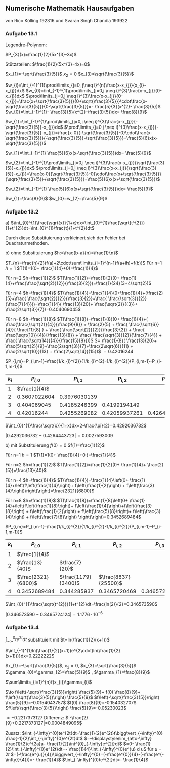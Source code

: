 ## Numerische Mathematik Hausaufgaben 
von Rico Kölling 192316 und Svaran Singh Chandla 193922

### Aufgabe 13.1
Legendre-Polynom:

$P_{3}(x)=\frac{1}{2}(5x^{3}-3x)$

Stützstellen: 
$\frac{1}{2}(5x^{3}-4x)=0$

$x_{1}=-\sqrt{\frac{3}{5}}$
$x_{2}=0$
$x_{3}=\sqrt{\frac{3}{5}}$

$w_{i}=\int_{-1}^{1}\prod\limits_{j=0, j\neq i}^{n}\frac{x-x_{j}}{x_{i}-x_{j}}dx$
$w_{0}=\int_{-1}^{1}\prod\limits_{j=0,j \neq i}^{3}\frac{x-x_{j}}{0-x_{j}}dx$
$\prod\limits_{j=0,j \neq i}^{3}\frac{x-x_{j}}{0-x_{j}}=\frac{x+\sqrt{\frac{3}{5}}}{0+\sqrt{\frac{3}{5}}}\cdot\frac{x-\sqrt{\frac{3}{5}}}{0-\sqrt{\frac{3}{5}}}=- \frac{5}{3}(x^{2}- \frac{3}{5})$
$w_{0}=\int_{-1}^{1}- \frac{3}{5}(x^{2}-\frac{3}{5})dx= \frac{8}{9}$

$w_{1}=\int_{-1}^{1}\prod\limits_{j=0,j \neq i}^{3}\frac{x-x_{j}}{-\sqrt{\frac{3}{5}}-x_{j}}dx$
$\prod\limits_{j=0,j \neq i}^{3}\frac{x-x_{j}}{-\sqrt{\frac{3}{5}}-x_{j}}=\frac{x-0}{-\sqrt{\frac{3}{5}}-0}\cdot\frac{x-\sqrt{\frac{3}{5}}}{-\sqrt{\frac{3}{5}}-\sqrt{\frac{3}{5}}}=\frac{5}{6}x(x-\sqrt{\frac{3}{5}})$

$w_{1}=\int_{-1}^{1} \frac{5}{6}x(x-\sqrt{\frac{3}{5}})dx= \frac{5}{9}$

$w_{2}=\int_{-1}^{1}\prod\limits_{j=0,j \neq i}^{3}\frac{x-x_{j}}{\sqrt{\frac{3}{5}}-x_{j}}dx$
$\prod\limits_{j=0,j \neq i}^{3}\frac{x-x_{j}}{\sqrt{\frac{3}{5}}-x_{j}}=\frac{x-0}{\sqrt{\frac{3}{5}}-0}\cdot\frac{x+\sqrt{\frac{3}{5}}}{\sqrt{\frac{3}{5}}+\sqrt{\frac{3}{5}}}=\frac{5}{6}x(x+\sqrt{\frac{3}{5}})$

$w_{2}=\int_{-1}^{1} \frac{5}{6}x(x+\sqrt{\frac{3}{5}})dx= \frac{5}{9}$

$w_{1}=\frac{8}{9}$
$w_{0}=w_{2}=\frac{5}{9}$

<div style="page-break-after: always;"></div>

### Aufgabe 13.2
a) $\int_{0}^{1}\frac{\sqrt{x}}{1+x}dx=\int_{0}^{1}\frac{\sqrt{t^{2}}}{1+t^{2}}dt=\int_{0}^{1}\frac{t}{1+t^{2}}dt$

Durch diese Substituierung verkleinert sich der Fehler bei Quadraturmethoden. 

b) ohne Substituierung
$h:=\frac{b-a}{n}=\frac{1}{n}$

$T_{n}=\frac{h}{2}(f(a)+2\cdot\sum\limits_{i=1}^{n-1}f(a+ih)+f(b))$
Für n=1
$h=1$
$T(1)=1(0+ \frac{1}{4}+0)=\frac{1}{4}$

Für n=2
$h=\frac{1}{2}$
$T(\frac{1}{2})=\frac{1}{2}(0+ \frac{1}{4}+\frac{\frac{\sqrt{2}}{2}}{\frac{3}{2}})=\frac{1}{24}(3+4\sqrt{2})$

Für n=4
$h=\frac{1}{4}$
$T(\frac{1}{4})=\frac{1}{4}(0+\frac{1}{4}+(\frac{2}{5}+\frac{ \frac{\sqrt{2}}{2}}{\frac{3}{2}}+\frac{ \frac{\sqrt{3}}{2}}{\frac{7}{4}}))=\frac{1}{4}( \frac{13}{20}+ \frac{\sqrt{2}}{{3}}+ \frac{2\sqrt{3}}{7})=0.404069045$

Für n=8 
$h=\frac{1}{8}$
$T(\frac{1}{8})=\frac{1}{8}(0+ \frac{1}{4}+( \frac{\frac{\sqrt{2}}{4}}{\frac{9}{8}} +  \frac{2}{5} + \frac{ \frac{\sqrt{6}}{4}}{ \frac{11}{8} } + \frac{ \frac{\sqrt{2}}{2}}{\frac{3}{2}} + \frac{ \frac{\sqrt{10}}{4}}{\frac{13}{8}} + \frac{ \frac{\sqrt{3}}{2}}{\frac{7}{4}} + \frac{ \frac{\sqrt{14}}{4}}{\frac{15}{8}}))$
$= \frac{1}{8}( \frac{13}{20}+ \frac{5\sqrt{2}}{9}+\frac{2\sqrt{3}}{7}+\frac{2\sqrt{6}}{11} + \frac{2\sqrt{10}}{13} + \frac{2\sqrt{14}}{15})$
$=0.42016244$

$P_{i,m}=P_{i,m-1}-\frac{1/k_{i}^{2}}{1/k_{i}^{2}-1/k_{i}^{2}}(P_{i,m-1}-P_{i-1,m-1})$

$k_{i}$ | $P_{i,0}$ | $P_{i,1}$ | $P_{i,2}$ | $P_{i,3}$
--- | --- | --- | --- | ---
1 | $\frac{1}{4}$ 
2 | 0.3607022604 | 0.3976030139
3 | 0.404069045 | 0.4185246399 | 0.4199194149
4 | 0.42016244 | 0.4255269082 | 0.42059937261 | 0.4264443723

$\int_{0}^{1}\frac{\sqrt{x}}{1+x}dx=2-\frac{\pi}{2}=0.4292036732$

$|0.4292036732-0.4264443723|=0.0027593009$

<div style="page-break-after: always;"></div>

b) mit Substituierung
$f(0)=0$
$f(1)=\frac{1}{2}$

Für n=1
$h=1$
$T(1)=1(0+ \frac{1}{4}+0 )=\frac{1}{4}$

Für n=2
$h=\frac{1}{2}$
$T(\frac{1}{2})=\frac{1}{2}(0+ \frac{1}{4}+ \frac{2}{5})=\frac{13}{40}$

Für n=4
$h=\frac{1}{4}$
$T(\frac{1}{4})=\frac{1}{4}\left(0+ \frac{1}{4}+\left(f\left(\frac{1}{4}\right)+ f\left(\frac{1}{2}\right) + f\left(\frac{3}{4}\right)\right)\right)=\frac{2321}{6800}$

Für n=8
$h=\frac{1}{8}$
$T(\frac{1}{8})=\frac{1}{8}\left(0+ \frac{1}{4}+\left(f\left(\frac{1}{8}\right)+ f\left(\frac{1}{4}\right)+f\left(\frac{3}{8}\right) + f\left(\frac{1}{2}\right) + f\left(\frac{5}{8}\right)+ f\left(\frac{3}{4}\right) + f\left(\frac{7}{8}\right) \right)\right)=0.3452689484$

$P_{i,m}=P_{i,m-1}-\frac{1/k_{i}^{2}}{1/k_{i}^{2}-1/k_{i}^{2}}(P_{i,m-1}-P_{i-1,m-1})$

$k_{i}$ | $P_{i,0}$ | $P_{i,1}$ | $P_{i,2}$ | $P_{i,3}$
--- | --- | --- | --- | ---
1 | $\frac{1}{4}$ 
2 | $\frac{13}{40}$ | $\frac{7}{20}$
3 | $\frac{2321}{6800}$ | $\frac{1179}{3400}$  | $\frac{8837}{25500}$
4 | 0.3452689484 | 0.344285937 | 0.3465720469 | 0.3465724124

$\int_{0}^{1}\frac{\sqrt{t^{2}}}{1+t^{2}}dt=\frac{ln(2)}{2}=0.346573590$

$|0.346573590-0.3465724124|=1.1776\cdot10^{-6}$

<div style="page-break-after: always;"></div>

### Aufgabe 13.4
$\int_{-\infty}^{0}te^{2t}dt$ substituiert mit $t=ln(\frac{1}{2}(x+1))$

$\int_{-1}^{1}ln(\frac{1}{2}(x+1))e^{2\cdot(ln(\frac{1}{2}(x+1)))}dx=0.2222222$


$x_{1}=-\sqrt{\frac{3}{5}}$, $x_{2}=0$, $x_{3}=\sqrt{\frac{3}{5}}$
$\gamma_{0}=\gamma_{2}=\frac{5}{9}$ , $\gamma_{1}=\frac{8}{9}$

$\sum\limits_{i=1}^{n}f(x_{i})\gamma_{i}$

$\to f\left(-\sqrt{\frac{3}{5}}\right) \frac{5}{9}+ f(0) \frac{8}{9}+ f\left(\sqrt{\frac{3}{5}}\right) \frac{5}{9}$
$f\left(-\sqrt{\frac{3}{5}}\right) \frac{5}{9}=-0.0154043757$
$f(0) \frac{8}{9}=-0.154032707$
$f\left(\sqrt{\frac{3}{5}}\right) \frac{5}{9}=-0.05230023$

$=-0.2217373127$
Differenz: 
$|-\frac{2}{9}+0.2217373127|=0.0004849095$


Zusatz:
$\int_{-\infty}^{0}te^{2t}dt=\frac{1}{2}e^{2t}t\bigg\vert_{-\infty}^{0} \frac{-1}{2}\int_{-\infty}^{0}e^{2t}dt$
$=-\displaystyle\lim_{a\to-\infty} \frac{1}{2}e^{2a}a- \frac{1}{2}\int^{0}_{-\infty}e^{2t}dt$
$=0- \frac{1}{2}\int_{-\infty}^{0}e^{2t}dt=- \frac{1}{4}\int_{-\infty}^{0}e^{u} d u$     für $u=2t$
$=(-\frac{e^{u}}{4})\bigg\vert_{-\infty}^{0}=(-\frac{e^{0}}{4}-(-\frac{e^{-\infty}}{4}))=- \frac{1}{4}$
$\int_{-\infty}^{0}te^{2t}dt=- \frac{1}{4}$







